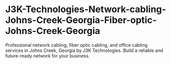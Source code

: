 # J3K-Technologies-Network-cabling-Johns-Creek-Georgia-Fiber-optic-Johns-Creek-Georgia
Professional network cabling, fiber optic cabling, and office cabling services in Johns Creek, Georgia by J3K Technologies. Build a reliable and future-ready network for your business.
